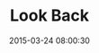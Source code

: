 ---
layout: post
title:  "Look Back"
number: "83"
date:   2015-03-24 08:00:30
large-image: "https://farm8.staticflickr.com/7643/16735745018_fea0596443_k.jpg"
---